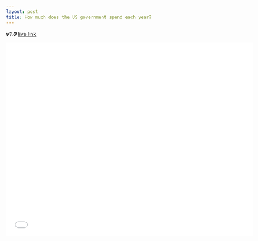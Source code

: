 ```yaml
---
layout: post
title: How much does the US government spend each year?
---
```


**_v1.0_**
[live link](https://fred.stlouisfed.org/series/FGEXPND#0)
<iframe src="//fred.stlouisfed.org/graph/graph-landing.php?g=eWRB&width=670&height=475" scrolling="no" frameborder="0" style="overflow:hidden; width:670px; height:525px;" allowTransparency="true"></iframe>
